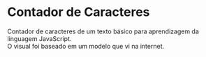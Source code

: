 # Contador de Caracteres

Contador de caracteres de um texto básico para aprendizagem da linguagem JavaScript.  
O visual foi baseado em um modelo que vi na internet.